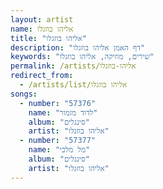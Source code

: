```yaml
---
layout: artist
name: אליהו בוזגלו
title: "אליהו בוזגלו"
description: "דף האמן אליהו בוזגלו"
keywords: "שירים, מוזיקה, אליהו בוזגלו"
permalink: /artists/אליהו-בוזגלו
redirect_from:
  - /artists/list/אליהו בוזגלו
songs:
  - number: "57376"
    name: "לדוד מזמור"
    album: "סינגלים"
    artist: "אליהו בוזגלו"
  - number: "57377"
    name: "מל מלכי"
    album: "סינגלים"
    artist: "אליהו בוזגלו"
---
```

